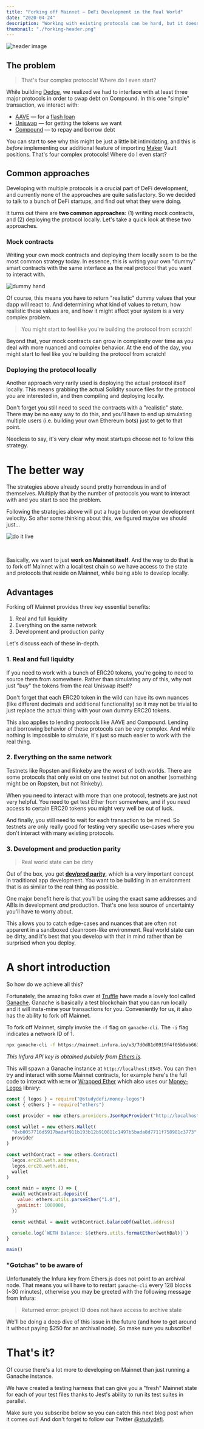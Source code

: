 ```yaml
---
title: "Forking off Mainnet — DeFi Development in the Real World"
date: "2020-04-24"
description: "Working with existing protocols can be hard, but it doesn't have to be."
thumbnail: "./forking-header.png"
---
```


![header image](./forking-header.png)

## The problem

> That's four complex protocols! Where do I even start?

While building [Dedge](https://dedge.exchange), we realized we had to interface with at least three major protocols in order to swap debt on Compound. In this one "simple" transaction, we interact with:

- [AAVE](https://aave.com) — for a [flash loan](https://aave.com/flash-loans)
- [Uniswap](https://uniswap.exchange) — for getting the tokens we want
- [Compound](https://compound.finance/) — to repay and borrow debt

You can start to see why this might be just a little bit intimidating, and this is _before_ implementing our additional feature of importing [Maker](https://makerdao.com/) Vault positions. That's four complex protocols! Where do I even start?

## Common approaches

Developing with multiple protocols is a crucial part of DeFi development, and currently none of the approaches are quite satisfactory. So we decided to talk to a bunch of DeFi startups, and find out what they were doing.

It turns out there are **two common approaches**: (1) writing mock contracts, and (2) deploying the protocol locally. Let's take a quick look at these two approaches.

### Mock contracts

Writing your own mock contracts and deploying them locally seem to be the most common strategy today. In essence, this is writing your own "dummy" smart contracts with the same interface as the real protocol that you want to interact with.

![dummy hand](./dummy-hand.jpg)

Of course, this means you have to return "realistic" dummy values that your dapp will react to. And determining what kind of values to return, how realistic these values are, and how it might affect your system is a very complex problem.

> You might start to feel like you're building the protocol from scratch!

Beyond that, your mock contracts can grow in complexity over time as you deal with more nuanced and complex behavior. At the end of the day, you might start to feel like you're building the protocol from scratch!

### Deploying the protocol locally

Another approach very rarily used is deploying the actual protocol itself locally. This means grabbing the actual Solidity source files for the protocol you are interested in, and then compiling and deploying locally.

Don't forget you still need to seed the contracts with a "realistic" state. There may be no easy way to do this, and you'll have to end up simulating multiple users (i.e. building your own Ethereum bots) just to get to that point.

Needless to say, it's very clear why most startups choose not to follow this strategy.

# The better way

The strategies above already sound pretty horrendous in and of themselves. Multiply that by the number of protocols you want to interact with and you start to see the problem.

Following the strategies above will put a huge burden on your development velocity. So after some thinking about this, we figured maybe we should just...

![do it live](./do-it-live.gif)

<br />

Basically, we want to just **work on Mainnet itself**. And the way to do that is to fork off Mainnet with a local test chain so we have access to the state and protocols that reside on Mainnet, while being able to develop locally.

## Advantages

Forking off Mainnet provides three key essential benefits:

1. Real and full liquidity
2. Everything on the same network
3. Development and production parity

Let's discuss each of these in-depth.

### 1. Real and full liquidty

If you need to work with a bunch of ERC20 tokens, you're going to need to source them from somewhere. Rather than simulating any of this, why not just "buy" the tokens from the real Uniswap itself?

Don't forget that each ERC20 token in the wild can have its own nuances (like different decimals and additional functionality) so it may not be trivial to just replace the actual thing with your own dummy ERC20 tokens.

This also applies to lending protocols like AAVE and Compound. Lending and borrowing behavior of these protocols can be very complex. And while nothing is impossible to simulate, it's just so much easier to work with the real thing.

### 2. Everything on the same network

Testnets like Ropsten and Rinkeby are the worst of both worlds. There are some protocols that only exist on one testnet but not on another (something might be on Ropsten, but not Rinkeby).

When you need to interact with more than one protocol, testnets are just not very helpful. You need to get test Ether from somewhere, and if you need access to certain ERC20 tokens you might very well be out of luck.

And finally, you still need to wait for each transaction to be mined. So testnets are only really good for testing very specific use-cases where you don't interact with many existing protocols.

### 3. Development and production parity

> Real world state can be dirty

Out of the box, you get **[dev/prod parity](https://12factor.net/dev-prod-parity)**, which is a very important concept in traditional app development. You want to be building in an environment that is as similar to the real thing as possible.

One major benefit here is that you'll be using the exact same addresses and ABIs in development _and_ production. That's one less source of uncertainty you'll have to worry about.

This allows you to catch edge-cases and nuances that are often not apparent in a sandboxed cleanroom-like environment. Real world state can be dirty, and it's best that you develop with that in mind rather than be surprised when you deploy.

# A short introduction

So how do we achieve all this?

Fortunately, the amazing folks over at [Truffle](https://www.trufflesuite.com/) have made a lovely tool called [Ganache](https://github.com/trufflesuite/ganache-cli/). Ganache is basically a test blockchain that you can run locally and it will insta-mine your transactions for you. Conveniently for us, it also has the ability to fork off Mainnet.

To fork off Mainnet, simply invoke the `-f` flag on `ganache-cli`. The `-i` flag indicates a network ID of 1.

```bash
npx ganache-cli -f https://mainnet.infura.io/v3/7d0d81d0919f4f05b9ab6634be01ee73 -i 1
```

_This Infura API key is obtained publicly from [Ethers.js](https://github.com/ethers-io/ethers.js/blob/master/src.ts/providers/infura-provider.ts#L14)._

This will spawn a Ganache instance at `http://localhost:8545`. You can then try and interact with some Mainnet contracts, for example here's the full code to interact with `WETH` or [Wrapped Ether](https://weth.io/) which also uses our [Money-Legos](../npm-install-money-legos) library:

```javascript
const { legos } = require("@studydefi/money-legos")
const { ethers } = require("ethers")

const provider = new ethers.providers.JsonRpcProvider("http://localhost:8545")

const wallet = new ethers.Wallet(
  "0xb0057716d5917badaf911b193b12b910811c1497b5bada8d7711f758981c3773", // Default private key for ganache-cli -d
  provider
)

const wethContract = new ethers.Contract(
  legos.erc20.weth.address,
  legos.erc20.weth.abi,
  wallet
)

const main = async () => {
  await wethContract.deposit({
    value: ethers.utils.parseEther("1.0"),
    gasLimit: 1000000,
  })

  const wethBal = await wethContract.balanceOf(wallet.address)

  console.log(`WETH Balance: ${ethers.utils.formatEther(wethBal)}`)
}

main()
```

### "Gotchas" to be aware of

Unfortunately the Infura key from Ethers.js does not point to an archival node. That means you will have to to restart `ganache-cli` every 128 blocks (~30 minutes), otherwise you may be greeted with the following message from Infura:

> Returned error: project ID does not have access to archive state

We'll be doing a deep dive of this issue in the future (and how to get around it without paying $250 for an archival node). So make sure you subscribe!

# That's it?

Of course there's a lot more to developing on Mainnet than just running a Ganache instance.

We have created a testing harness that can give you a "fresh" Mainnet state for each of your test files thanks to Jest's ability to run its test suites in parallel.

Make sure you subscribe below so you can catch this next blog post when it comes out! And don't forget to follow our Twitter [@studydefi](https://twitter.com/studydefi).
